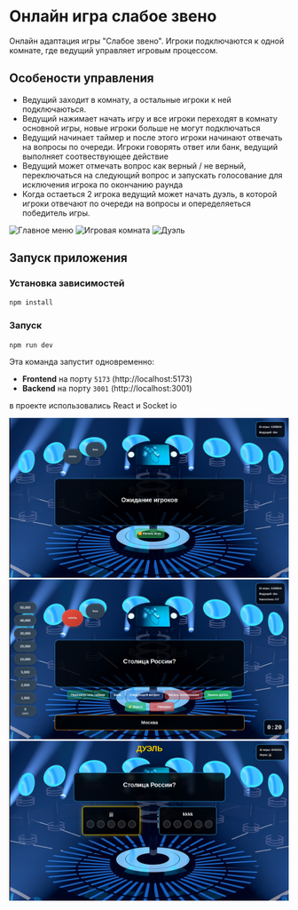 # Онлайн игра слабое звено

Онлайн адаптация игры "Слабое звено". Игроки подключаются к одной комнате, где ведущий управляет игровым процессом.

## Особености управления

- Ведущий заходит в комнату, а остальные игроки к ней подключаються. 
- Ведущий нажимает начать игру и все игроки переходят в комнату основной игры, новые игроки больше не могут подключаться
- Ведущий начинает таймер и после этого игроки начинают отвечать на вопросы по очереди. Игроки говорять ответ или банк, ведущий выполняет соотвествующее действие
- Ведущий может отмечать вопрос как верный / не верный, переключаться на следующий вопрос и запускать голосование для исключения игрока по окончанию раунда 
- Когда остаеться 2 игрока ведущий может начать дуэль, в которой игроки отвечают по очереди на вопросы и опеределяеться победитель игры.


![Главное меню](screenshots/main-menu.png)
![Игровая комната](screenshots/game-room.png)
![Дуэль](screenshots/duel.png)

## Запуск приложения

### Установка зависимостей

```bash
npm install
```

### Запуск

```bash
npm run dev
```

Эта команда запустит одновременно:
- **Frontend** на порту `5173` (http://localhost:5173)
- **Backend** на порту `3001` (http://localhost:3001)


в проекте использовались React и Socket io

![Лобби](/assets/Lobby.png)
![Визуал игры ведущего](/assets/Game.png)
![Дуэль](/assets/Duel.png)
